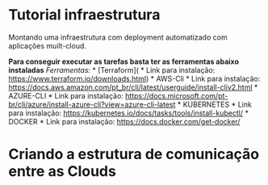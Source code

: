 # Tutorial infraestrutura

Montando uma infraestrutura com deployment automatizado com aplicações muilt-cloud.

**Para conseguir executar as tarefas basta ter as ferramentas abaixo instaladas**
  *Ferramentas:*
    * [Terraform](
      * Link para instalação: https://www.terraform.io/downloads.html)
    * AWS-Cli
      * Link para instalação: https://docs.aws.amazon.com/pt_br/cli/latest/userguide/install-cliv2.html
    * AZURE-CLI
      * Link para instalação: https://docs.microsoft.com/pt-br/cli/azure/install-azure-cli?view=azure-cli-latest
    * KUBERNETES
      * Link para instalação: https://kubernetes.io/docs/tasks/tools/install-kubectl/
    * DOCKER
      * Link para instalação: https://docs.docker.com/get-docker/

# Criando a estrutura de comunicação entre as Clouds





